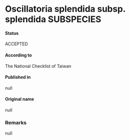 Oscillatoria splendida subsp. splendida SUBSPECIES
=======

#### Status
ACCEPTED

#### According to
The National Checklist of Taiwan

#### Published in
null

#### Original name
null

### Remarks
null